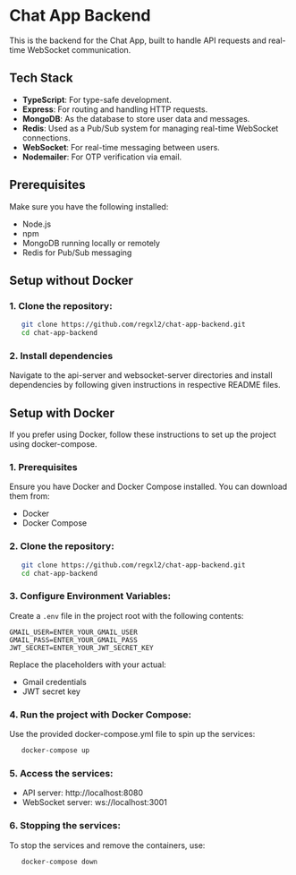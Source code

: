 # Chat App Backend

This is the backend for the Chat App, built to handle API requests and real-time WebSocket communication.

## Tech Stack
- **TypeScript**: For type-safe development.
- **Express**: For routing and handling HTTP requests.
- **MongoDB**: As the database to store user data and messages.
- **Redis**: Used as a Pub/Sub system for managing real-time WebSocket connections.
- **WebSocket**: For real-time messaging between users.
- **Nodemailer**: For OTP verification via email.

## Prerequisites
Make sure you have the following installed:
- Node.js
- npm
- MongoDB running locally or remotely
- Redis for Pub/Sub messaging

## Setup without Docker 

### 1. Clone the repository:
```bash
   git clone https://github.com/regxl2/chat-app-backend.git
   cd chat-app-backend
```

### 2. Install dependencies
Navigate to the api-server and websocket-server directories and install dependencies by following given instructions in respective README files.

## Setup with Docker
If you prefer using Docker, follow these instructions to set up the project using docker-compose.

### 1. Prerequisites
Ensure you have Docker and Docker Compose installed. You can download them from:
- Docker
- Docker Compose

### 2. Clone the repository:
```bash
   git clone https://github.com/regxl2/chat-app-backend.git
   cd chat-app-backend
```

### 3. Configure Environment Variables:
Create a `.env` file in the project root with the following contents:
```
GMAIL_USER=ENTER_YOUR_GMAIL_USER
GMAIL_PASS=ENTER_YOUR_GMAIL_PASS
JWT_SECRET=ENTER_YOUR_JWT_SECRET_KEY
```
Replace the placeholders with your actual:
- Gmail credentials
- JWT secret key

### 4. Run the project with Docker Compose:
Use the provided docker-compose.yml file to spin up the services:
```bash
   docker-compose up
```

### 5. Access the services:
   - API server: http://localhost:8080
   - WebSocket server: ws://localhost:3001

### 6. Stopping the services:
To stop the services and remove the containers, use:
```bash
   docker-compose down
```


